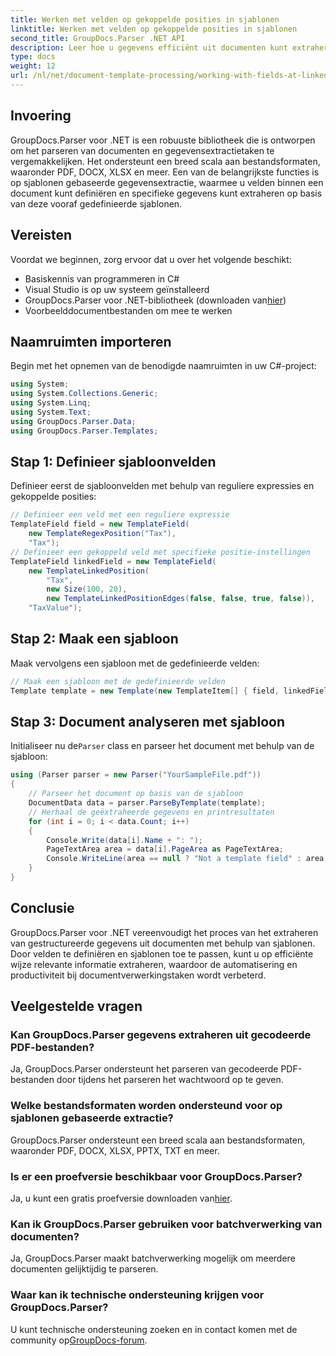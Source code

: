 ```yaml
---
title: Werken met velden op gekoppelde posities in sjablonen
linktitle: Werken met velden op gekoppelde posities in sjablonen
second_title: GroupDocs.Parser .NET API
description: Leer hoe u gegevens efficiënt uit documenten kunt extraheren met GroupDocs.Parser voor .NET. Stapsgewijze zelfstudie met codevoorbeelden.
type: docs
weight: 12
url: /nl/net/document-template-processing/working-with-fields-at-linked-positions-in-templates/
---
```

## Invoering
GroupDocs.Parser voor .NET is een robuuste bibliotheek die is ontworpen om het parseren van documenten en gegevensextractietaken te vergemakkelijken. Het ondersteunt een breed scala aan bestandsformaten, waaronder PDF, DOCX, XLSX en meer. Een van de belangrijkste functies is op sjablonen gebaseerde gegevensextractie, waarmee u velden binnen een document kunt definiëren en specifieke gegevens kunt extraheren op basis van deze vooraf gedefinieerde sjablonen.
## Vereisten
Voordat we beginnen, zorg ervoor dat u over het volgende beschikt:
- Basiskennis van programmeren in C#
- Visual Studio is op uw systeem geïnstalleerd
-  GroupDocs.Parser voor .NET-bibliotheek (downloaden van[hier](https://releases.groupdocs.com/parser/net/))
- Voorbeelddocumentbestanden om mee te werken

## Naamruimten importeren
Begin met het opnemen van de benodigde naamruimten in uw C#-project:
```csharp
using System;
using System.Collections.Generic;
using System.Linq;
using System.Text;
using GroupDocs.Parser.Data;
using GroupDocs.Parser.Templates;
```
## Stap 1: Definieer sjabloonvelden
Definieer eerst de sjabloonvelden met behulp van reguliere expressies en gekoppelde posities:
```csharp
// Definieer een veld met een reguliere expressie
TemplateField field = new TemplateField(
    new TemplateRegexPosition("Tax"),
    "Tax");
// Definieer een gekoppeld veld met specifieke positie-instellingen
TemplateField linkedField = new TemplateField(
    new TemplateLinkedPosition(
        "Tax",
        new Size(100, 20),
        new TemplateLinkedPositionEdges(false, false, true, false)),
    "TaxValue");
```
## Stap 2: Maak een sjabloon
Maak vervolgens een sjabloon met de gedefinieerde velden:
```csharp
// Maak een sjabloon met de gedefinieerde velden
Template template = new Template(new TemplateItem[] { field, linkedField });
```
## Stap 3: Document analyseren met sjabloon
 Initialiseer nu de`Parser` class en parseer het document met behulp van de sjabloon:
```csharp
using (Parser parser = new Parser("YourSampleFile.pdf"))
{
    // Parseer het document op basis van de sjabloon
    DocumentData data = parser.ParseByTemplate(template);
    // Herhaal de geëxtraheerde gegevens en printresultaten
    for (int i = 0; i < data.Count; i++)
    {
        Console.Write(data[i].Name + ": ");
        PageTextArea area = data[i].PageArea as PageTextArea;
        Console.WriteLine(area == null ? "Not a template field" : area.Text);
    }
}
```

## Conclusie
GroupDocs.Parser voor .NET vereenvoudigt het proces van het extraheren van gestructureerde gegevens uit documenten met behulp van sjablonen. Door velden te definiëren en sjablonen toe te passen, kunt u op efficiënte wijze relevante informatie extraheren, waardoor de automatisering en productiviteit bij documentverwerkingstaken wordt verbeterd.

## Veelgestelde vragen
### Kan GroupDocs.Parser gegevens extraheren uit gecodeerde PDF-bestanden?
Ja, GroupDocs.Parser ondersteunt het parseren van gecodeerde PDF-bestanden door tijdens het parseren het wachtwoord op te geven.
### Welke bestandsformaten worden ondersteund voor op sjablonen gebaseerde extractie?
GroupDocs.Parser ondersteunt een breed scala aan bestandsformaten, waaronder PDF, DOCX, XLSX, PPTX, TXT en meer.
### Is er een proefversie beschikbaar voor GroupDocs.Parser?
 Ja, u kunt een gratis proefversie downloaden van[hier](https://releases.groupdocs.com/).
### Kan ik GroupDocs.Parser gebruiken voor batchverwerking van documenten?
Ja, GroupDocs.Parser maakt batchverwerking mogelijk om meerdere documenten gelijktijdig te parseren.
### Waar kan ik technische ondersteuning krijgen voor GroupDocs.Parser?
 U kunt technische ondersteuning zoeken en in contact komen met de community op[GroupDocs-forum](https://forum.groupdocs.com/c/parser/17).